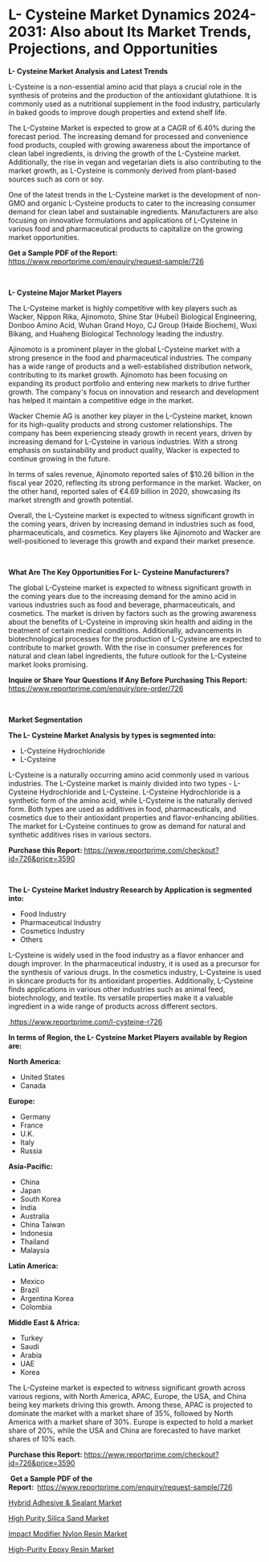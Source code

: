 <p><h1>L- Cysteine Market Dynamics 2024-2031: Also about Its Market Trends, Projections, and Opportunities</h1></p><p><strong>L- Cysteine Market Analysis and Latest Trends</strong></p>
<p><p>L-Cysteine is a non-essential amino acid that plays a crucial role in the synthesis of proteins and the production of the antioxidant glutathione. It is commonly used as a nutritional supplement in the food industry, particularly in baked goods to improve dough properties and extend shelf life.</p><p>The L-Cysteine Market is expected to grow at a CAGR of 6.40% during the forecast period. The increasing demand for processed and convenience food products, coupled with growing awareness about the importance of clean label ingredients, is driving the growth of the L-Cysteine market. Additionally, the rise in vegan and vegetarian diets is also contributing to the market growth, as L-Cysteine is commonly derived from plant-based sources such as corn or soy.</p><p>One of the latest trends in the L-Cysteine market is the development of non-GMO and organic L-Cysteine products to cater to the increasing consumer demand for clean label and sustainable ingredients. Manufacturers are also focusing on innovative formulations and applications of L-Cysteine in various food and pharmaceutical products to capitalize on the growing market opportunities.</p></p>
<p><strong>Get a Sample PDF of the Report:&nbsp;</strong> <a href="https://www.reportprime.com/enquiry/request-sample/726">https://www.reportprime.com/enquiry/request-sample/726</a></p>
<p>&nbsp;</p>
<p><strong>L- Cysteine Major Market Players</strong></p>
<p><p>The L-Cysteine market is highly competitive with key players such as Wacker, Nippon Rika, Ajinomoto, Shine Star (Hubei) Biological Engineering, Donboo Amino Acid, Wuhan Grand Hoyo, CJ Group (Haide Biochem), Wuxi Bikang, and Huaheng Biological Technology leading the industry.</p><p>Ajinomoto is a prominent player in the global L-Cysteine market with a strong presence in the food and pharmaceutical industries. The company has a wide range of products and a well-established distribution network, contributing to its market growth. Ajinomoto has been focusing on expanding its product portfolio and entering new markets to drive further growth. The company's focus on innovation and research and development has helped it maintain a competitive edge in the market.</p><p>Wacker Chemie AG is another key player in the L-Cysteine market, known for its high-quality products and strong customer relationships. The company has been experiencing steady growth in recent years, driven by increasing demand for L-Cysteine in various industries. With a strong emphasis on sustainability and product quality, Wacker is expected to continue growing in the future.</p><p>In terms of sales revenue, Ajinomoto reported sales of $10.26 billion in the fiscal year 2020, reflecting its strong performance in the market. Wacker, on the other hand, reported sales of €4.69 billion in 2020, showcasing its market strength and growth potential.</p><p>Overall, the L-Cysteine market is expected to witness significant growth in the coming years, driven by increasing demand in industries such as food, pharmaceuticals, and cosmetics. Key players like Ajinomoto and Wacker are well-positioned to leverage this growth and expand their market presence.</p></p>
<p>&nbsp;</p>
<p><strong>What Are The Key Opportunities For L- Cysteine Manufacturers?</strong></p>
<p><p>The global L-Cysteine market is expected to witness significant growth in the coming years due to the increasing demand for the amino acid in various industries such as food and beverage, pharmaceuticals, and cosmetics. The market is driven by factors such as the growing awareness about the benefits of L-Cysteine in improving skin health and aiding in the treatment of certain medical conditions. Additionally, advancements in biotechnological processes for the production of L-Cysteine are expected to contribute to market growth. With the rise in consumer preferences for natural and clean label ingredients, the future outlook for the L-Cysteine market looks promising.</p></p>
<p><strong>Inquire or Share Your Questions If Any Before Purchasing This Report:</strong> <a href="https://www.reportprime.com/enquiry/pre-order/726">https://www.reportprime.com/enquiry/pre-order/726</a></p>
<p>&nbsp;</p>
<p><strong>Market Segmentation</strong></p>
<p><strong>The L- Cysteine Market Analysis by types is segmented into:</strong></p>
<p><ul><li>L-Cysteine Hydrochloride</li><li>L-Cysteine</li></ul></p>
<p><p>L-Cysteine is a naturally occurring amino acid commonly used in various industries. The L-Cysteine market is mainly divided into two types - L-Cysteine Hydrochloride and L-Cysteine. L-Cysteine Hydrochloride is a synthetic form of the amino acid, while L-Cysteine is the naturally derived form. Both types are used as additives in food, pharmaceuticals, and cosmetics due to their antioxidant properties and flavor-enhancing abilities. The market for L-Cysteine continues to grow as demand for natural and synthetic additives rises in various sectors.</p></p>
<p><strong>Purchase this Report:&nbsp;</strong><a href="https://www.reportprime.com/checkout?id=726&price=3590">https://www.reportprime.com/checkout?id=726&price=3590</a></p>
<p>&nbsp;</p>
<p><strong>The L- Cysteine Market Industry Research by Application is segmented into:</strong></p>
<p><ul><li>Food Industry</li><li>Pharmaceutical Industry</li><li>Cosmetics Industry</li><li>Others</li></ul></p>
<p><p>L-Cysteine is widely used in the food industry as a flavor enhancer and dough improver. In the pharmaceutical industry, it is used as a precursor for the synthesis of various drugs. In the cosmetics industry, L-Cysteine is used in skincare products for its antioxidant properties. Additionally, L-Cysteine finds applications in various other industries such as animal feed, biotechnology, and textile. Its versatile properties make it a valuable ingredient in a wide range of products across different sectors.</p></p>
<p><a href="https://www.reportprime.com/l-cysteine-r726">&nbsp;https://www.reportprime.com/l-cysteine-r726</a></p>
<p><strong>In terms of Region, the L- Cysteine Market Players available by Region are:</strong></p>
<p>
    <p> <strong> North America: </strong>
        <ul>
            <li>United States</li>
            <li>Canada</li>
        </ul>
        </p> 
    <p> <strong> Europe: </strong>
        <ul>
            <li>Germany</li>
            <li>France</li>
            <li>U.K.</li>
            <li>Italy</li>
            <li>Russia</li>
        </ul>
        </p> 
    <p> <strong> Asia-Pacific: </strong>
        <ul>
            <li>China</li>
            <li>Japan</li>
            <li>South Korea</li>
            <li>India</li>
            <li>Australia</li>
            <li>China Taiwan</li>
            <li>Indonesia</li>
            <li>Thailand</li>
            <li>Malaysia</li>
        </ul>
        </p> 
    <p> <strong> Latin America: </strong>
        <ul>
            <li>Mexico</li>
            <li>Brazil</li>
            <li>Argentina Korea</li>
            <li>Colombia</li>
        </ul>
        </p> 
    <p> <strong> Middle East & Africa: </strong>
        <ul>
            <li>Turkey</li>
            <li>Saudi</li>
            <li>Arabia</li>
            <li>UAE</li>
            <li>Korea</li>
        </ul>
    </p>
    </p>
<p><p>The L-Cysteine market is expected to witness significant growth across various regions, with North America, APAC, Europe, the USA, and China being key markets driving this growth. Among these, APAC is projected to dominate the market with a market share of 35%, followed by North America with a market share of 30%. Europe is expected to hold a market share of 20%, while the USA and China are forecasted to have market shares of 10% each.</p></p>
<p><strong>Purchase this Report: </strong><a href="https://www.reportprime.com/checkout?id=726&price=3590">https://www.reportprime.com/checkout?id=726&price=3590</a></p>
<p>&nbsp;<strong>Get a Sample PDF of the Report:&nbsp;&nbsp;</strong><a href="https://www.reportprime.com/enquiry/request-sample/726">https://www.reportprime.com/enquiry/request-sample/726</a></p>
<p><strong></strong></p>
<p><p><a href="https://github.com/adriannay56456/Market-Research-Report-List-1/blob/main/hybrid-adhesive-sealant-market.md">Hybrid Adhesive & Sealant Market</a></p><p><a href="https://github.com/edaunhshhs/Market-Research-Report-List-1/blob/main/high-purity-silica-sand-market.md">High Purity Silica Sand Market</a></p><p><a href="https://github.com/cobainhalbaru1/Market-Research-Report-List-1/blob/main/impact-modifier-nylon-resin-market.md">Impact Modifier Nylon Resin Market</a></p><p><a href="https://github.com/carolinehamilton5656/Market-Research-Report-List-1/blob/main/high-purity-epoxy-resin-market.md">High-Purity Epoxy Resin Market</a></p></p>
